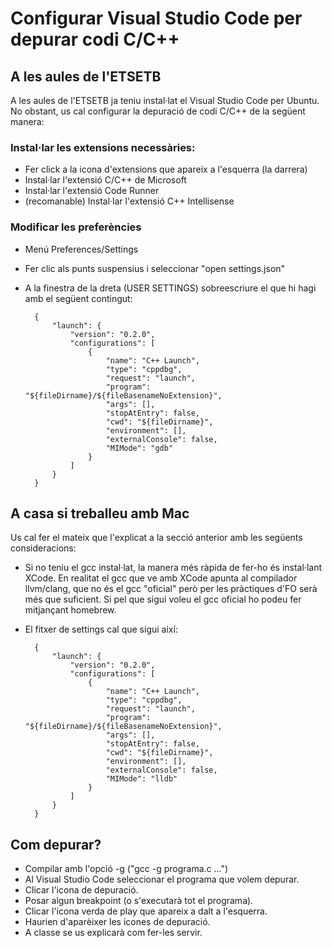 # Configurar Visual Studio Code per depurar codi C/C++ 

## A les aules de l'ETSETB

A les aules de l'ETSETB ja teniu instal·lat el Visual Studio Code per Ubuntu. No obstant, us cal configurar la depuració de codi C/C++ de la següent manera:

### Instal·lar les extensions necessàries:

- Fer click a la icona d'extensions que apareix a l'esquerra (la darrera)
- Instal·lar l'extensió C/C++ de Microsoft
- Instal·lar l'extensió Code Runner
- (recomanable) Instal·lar l'extensió C++ Intellisense 

### Modificar les preferències 

- Menú Preferences/Settings 
- Fer clic als punts suspensius i seleccionar "open settings.json"
- A la finestra de la dreta (USER SETTINGS) sobreescriure el que hi hagi amb el següent contingut:

		{
		    "launch": {
		        "version": "0.2.0",
		        "configurations": [
		            {
		                "name": "C++ Launch",
		                "type": "cppdbg",
		                "request": "launch",
		                "program": "${fileDirname}/${fileBasenameNoExtension}",
		                "args": [],
		                "stopAtEntry": false,
		                "cwd": "${fileDirname}",
		                "environment": [],
		                "externalConsole": false,
		                "MIMode": "gdb"
		            }
		        ]
		    }
		} 

## A casa si treballeu amb Mac

Us cal fer el mateix que l'explicat a la secció anterior amb les següents consideracions:

- Si no teniu el gcc instal·lat, la manera més ràpida de fer-ho és instal·lant XCode. En realitat el gcc que ve amb XCode apunta al compilador llvm/clang, que no és el gcc "oficial" però per les pràctiques d'FO serà més que suficient. Si pel que sigui voleu el gcc oficial ho podeu fer mitjançant homebrew.
- El fitxer de settings cal que sigui així:

		{
		    "launch": {
		        "version": "0.2.0",
		        "configurations": [
		            {
		                "name": "C++ Launch",
		                "type": "cppdbg",
		                "request": "launch",
		                "program": "${fileDirname}/${fileBasenameNoExtension}",
		                "args": [],
		                "stopAtEntry": false,
		                "cwd": "${fileDirname}",
		                "environment": [],
		                "externalConsole": false,
		                "MIMode": "lldb"
		            }
		        ]
		    }
		} 

## Com depurar?

- Compilar amb l'opció -g ("gcc -g programa.c ...")
- Al Visual Studio Code seleccionar el programa que volem depurar.
- Clicar l'icona de depuració. 
- Posar algun breakpoint (o s'executarà tot el programa). 
- Clicar l'icona verda de play que apareix a dalt a l'esquerra.
- Haurien d'aparèixer les icones de depuració.
- A classe se us explicarà com fer-les servir.

